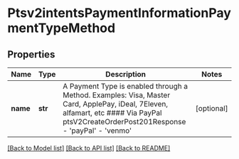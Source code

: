# Ptsv2intentsPaymentInformationPaymentTypeMethod

## Properties
Name | Type | Description | Notes
------------ | ------------- | ------------- | -------------
**name** | **str** | A Payment Type is enabled through a Method. Examples: Visa, Master Card, ApplePay, iDeal, 7Eleven, alfamart, etc #### Via PayPal ptsV2CreateOrderPost201Response   - &#39;payPal&#39;   - &#39;venmo&#39;  | [optional] 

[[Back to Model list]](../README.md#documentation-for-models) [[Back to API list]](../README.md#documentation-for-api-endpoints) [[Back to README]](../README.md)


